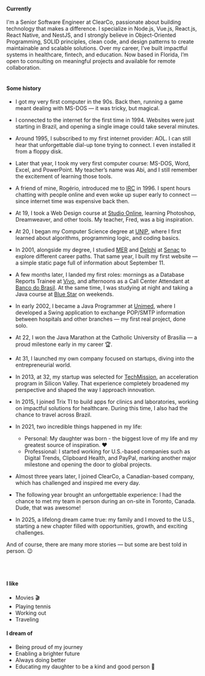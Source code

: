#### Currently
I'm a Senior Software Engineer at ClearCo, passionate about building technology that makes a difference. I specialize in Node.js, Vue.js, React.js, React Native, and NestJS, and I strongly believe in Object-Oriented Programming, SOLID principles, clean code, and design patterns to create maintainable and scalable solutions.
Over my career, I’ve built impactful systems in healthcare, fintech, and education. Now based in Florida, I’m open to consulting on meaningful projects and available for remote collaboration.
<br><br>
#### Some history

- I got my very first computer in the 90s. Back then, running a game meant dealing with MS-DOS — it was tricky, but magical.

- I connected to the internet for the first time in 1994. Websites were just starting in Brazil, and opening a single image could take several minutes.

- Around 1995, I subscribed to my first internet provider: AOL. I can still hear that unforgettable dial-up tone trying to connect. I even installed it from a floppy disk.

- Later that year, I took my very first computer course: MS-DOS, Word, Excel, and PowerPoint. My teacher’s name was Abi, and I still remember the excitement of learning those tools.

- A friend of mine, Rogério, introduced me to [IRC](https://pt.wikipedia.org/wiki/Internet_Relay_Chat) in 1996. I spent hours chatting with people online and even woke up super early to connect — since internet time was expensive back then.

- At 19, I took a Web Design course at [Studio Online](https://www.studioonline.com.br), learning Photoshop, Dreamweaver, and other tools. My teacher, Fred, was a big inspiration.

- At 20, I began my Computer Science degree at [UNIP](http://unip.br), where I first learned about algorithms, programming logic, and coding basics.

- In 2001, alongside my degree, I studied [MER](https://en.wikipedia.org/wiki/Entity–relationship_model) and [Delphi](<https://en.wikipedia.org/wiki/Delphi_(software>) at [Senac](https://www.senac.br) to explore different career paths. That same year, I built my first website — a simple static page full of information about September 11. 

- A few months later, I landed my first roles: mornings as a Database Reports Trainee at [Vivo](https://pt.wikipedia.org/wiki/TCO), and afternoons as a Call Center Attendant at [Banco do Brasil](https://www.bbts.com.br). At the same time, I was studying at night and taking a Java course at [Blue Star](http://bluestar.technology) on weekends.

- In early 2002, I became a Java Programmer at [Unimed](https://www.unimed.coop.br), where I developed a Swing application to exchange POP/SMTP information between hospitals and other branches — my first real project, done solo.

- At 22, I won the Java Marathon at the Catholic University of Brasília — a proud milestone early in my career 🏆.

- At 31, I launched my own company focused on startups, diving into the entrepreneurial world.

- In 2013, at 32, my startup was selected for [TechMission](https://revistapegn.globo.com/Startups/noticia/2013/08/conheca-startups-vencedoras-da-techmission-2013.html), an acceleration program in Silicon Valley. That experience completely broadened my perspective and shaped the way I approach innovation.

- In 2015, I joined Trix TI to build apps for clinics and laboratories, working on impactful solutions for healthcare. During this time, I also had the chance to travel across Brazil.

- In 2021, two incredible things happened in my life:
  - Personal: My daughter was born - the biggest love of my life and my greatest source of inspiration. ❤️
  - Professional: I started working for U.S.-based companies such as Digital Trends, Clipboard Health, and PayPal, marking another major milestone and opening the door to global projects.

- Almost three years later, I joined ClearCo, a Canadian-based company, which has challenged and inspired me every day.

- The following year brought an unforgettable experience: I had the chance to met my team in person during an on-site in Toronto, Canada. Dude, that was awesome!

- In 2025, a lifelong dream came true: my family and I moved to the U.S., starting a new chapter filled with opportunities, growth, and exciting challenges.

And of course, there are many more stories — but some are best told in person. 😉

<br><br>

#### I like
- Movies 🎬
- Playing tennis
- Working out
- Traveling

#### I dream of

- Being proud of my journey
- Enabling a brighter future
- Always doing better
- Educating my daughter to be a kind and good person 💖
